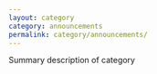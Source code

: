 ```yaml
---
layout: category
category: announcements
permalink: category/announcements/
---
```


Summary description of category
